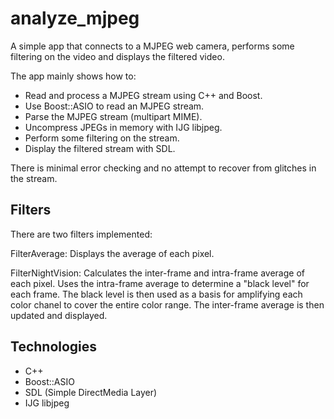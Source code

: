 analyze_mjpeg
=============

A simple app that connects to a MJPEG web camera, performs some filtering on the
video and displays the filtered video.

The app mainly shows how to:

- Read and process a MJPEG stream using C++ and Boost.
- Use Boost::ASIO to read an MJPEG stream.
- Parse the MJPEG stream (multipart MIME).
- Uncompress JPEGs in memory with IJG libjpeg.
- Perform some filtering on the stream.
- Display the filtered stream with SDL.

There is minimal error checking and no attempt to recover from glitches in the
stream.


Filters
-------

There are two filters implemented:

FilterAverage: Displays the average of each pixel.

FilterNightVision: Calculates the inter-frame and intra-frame average of each
pixel. Uses the intra-frame average to determine a "black level" for each frame.
The black level is then used as a basis for amplifying each color chanel to
cover the entire color range. The inter-frame average is then updated and
displayed.

Technologies
------------

- C++
- Boost::ASIO
- SDL (Simple DirectMedia Layer)
- IJG libjpeg
